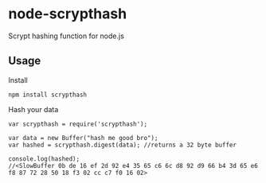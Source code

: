 node-scrypthash
===============

Scrypt hashing function for node.js

Usage
-----

Install

    npm install scrypthash


Hash your data

    var scrypthash = require('scrypthash');

    var data = new Buffer("hash me good bro");
    var hashed = scrypthash.digest(data); //returns a 32 byte buffer

    console.log(hashed);
    //<SlowBuffer 0b de 16 ef 2d 92 e4 35 65 c6 6c d8 92 d9 66 b4 3d 65 e6 f8 87 72 28 50 18 f3 02 cc c7 f0 16 02>

